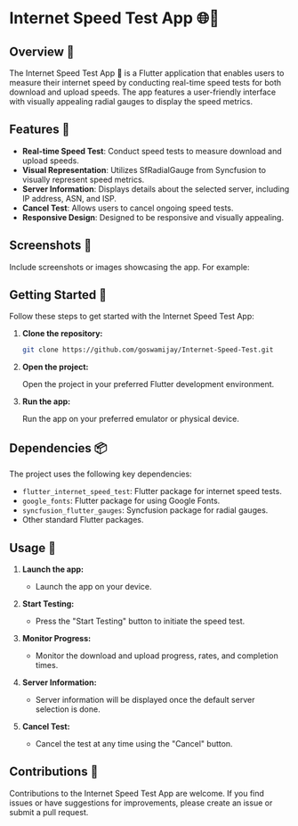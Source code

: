 # Internet Speed Test App 🌐🚀

## Overview 📱

The Internet Speed Test App 🚀 is a Flutter application that enables users to measure their internet speed by conducting real-time speed tests for both download and upload speeds. The app features a user-friendly interface with visually appealing radial gauges to display the speed metrics.

## Features 🌟

- **Real-time Speed Test**: Conduct speed tests to measure download and upload speeds.
- **Visual Representation**: Utilizes SfRadialGauge from Syncfusion to visually represent speed metrics.
- **Server Information**: Displays details about the selected server, including IP address, ASN, and ISP.
- **Cancel Test**: Allows users to cancel ongoing speed tests.
- **Responsive Design**: Designed to be responsive and visually appealing.

## Screenshots 📸

Include screenshots or images showcasing the app. For example:

## Getting Started 🚀

Follow these steps to get started with the Internet Speed Test App:

1. **Clone the repository:**

    ```bash
    git clone https://github.com/goswamijay/Internet-Speed-Test.git
    ```

2. **Open the project:**

    Open the project in your preferred Flutter development environment.

3. **Run the app:**

    Run the app on your preferred emulator or physical device.

## Dependencies 📦

The project uses the following key dependencies:

- `flutter_internet_speed_test`: Flutter package for internet speed tests.
- `google_fonts`: Flutter package for using Google Fonts.
- `syncfusion_flutter_gauges`: Syncfusion package for radial gauges.
- Other standard Flutter packages.

## Usage 🚀

1. **Launch the app:**

   - Launch the app on your device.

2. **Start Testing:**

   - Press the "Start Testing" button to initiate the speed test.

3. **Monitor Progress:**

   - Monitor the download and upload progress, rates, and completion times.

4. **Server Information:**

   - Server information will be displayed once the default server selection is done.

5. **Cancel Test:**

   - Cancel the test at any time using the "Cancel" button.

## Contributions 🤝

Contributions to the Internet Speed Test App are welcome. If you find issues or have suggestions for improvements, please create an issue or submit a pull request.
